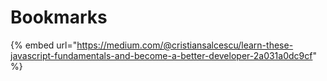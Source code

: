 # Bookmarks

{% embed url="https://medium.com/@cristiansalcescu/learn-these-javascript-fundamentals-and-become-a-better-developer-2a031a0dc9cf" %}



